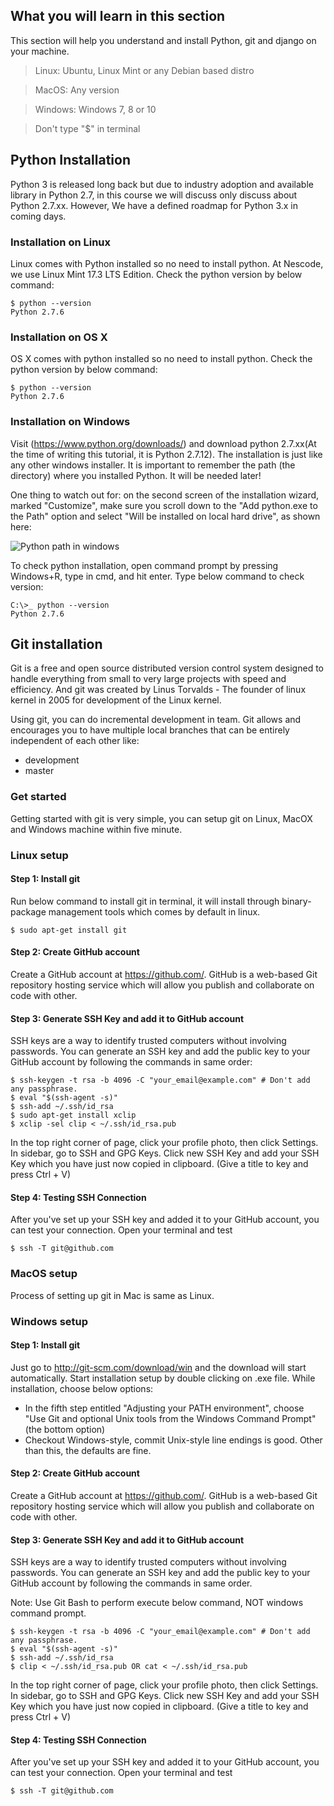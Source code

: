## What you will learn in this section

This section will help you understand and install Python, git and django on your machine.
> Linux: Ubuntu, Linux Mint or any Debian based distro

> MacOS: Any version

> Windows: Windows 7, 8 or 10

> Don't type "$" in terminal

## Python Installation
Python 3 is released long back but due to industry adoption and available library in Python 2.7, in this course we will discuss only discuss about Python 2.7.xx. However, We have a defined roadmap for Python 3.x in coming days.

### Installation on Linux
Linux comes with Python installed so no need to install python. At Nescode, we use Linux Mint 17.3 LTS Edition.
Check the python version by below command:

```
$ python --version
Python 2.7.6
```

### Installation on OS X
OS X comes with python installed so no need to install python. Check the python version by below command:

```
$ python --version
Python 2.7.6
```

### Installation on Windows
Visit (https://www.python.org/downloads/) and download python 2.7.xx(At the time of writing this tutorial, it is Python 2.7.12). The installation is just like any other windows installer. It is important to remember the path (the directory) where you installed Python. It will be needed later!

One thing to watch out for: on the second screen of the installation wizard, marked "Customize", make sure you scroll down to the "Add python.exe to the Path" option and select "Will be installed on local hard drive", as shown here:

![Python path in windows](https://s3.amazonaws.com/nescodehellodjango/tutorial/msi_install_path.png)

To check python installation, open command prompt by pressing Windows+R, type in cmd, and hit enter. Type below command to check version:

```
C:\>_ python --version
Python 2.7.6
```

## Git installation
Git is a free and open source distributed version control system designed to handle everything from small to very large projects with speed and efficiency. And git was created by Linus Torvalds - The founder of linux kernel in 2005 for development of the Linux kernel.

Using git, you can do incremental development in team. Git allows and encourages you to have multiple local branches that can be entirely independent of each other like:
- development
- master

### Get started
Getting started with git is very simple, you can setup git on Linux, MacOX and Windows machine within five minute.

### Linux setup

#### Step 1: Install git
Run below command to install git in terminal, it will install through binary-package management tools which comes by default in linux.
```
$ sudo apt-get install git
```
#### Step 2: Create GitHub account
Create a GitHub account at https://github.com/. GitHub is a web-based Git repository hosting service which will allow you publish and collaborate on code with other.

#### Step 3: Generate SSH Key and add it to GitHub account
SSH keys are a way to identify trusted computers without involving passwords. You can generate an SSH key and add the public key to your GitHub account by following the commands in same order:
```
$ ssh-keygen -t rsa -b 4096 -C "your_email@example.com" # Don't add any passphrase.
$ eval "$(ssh-agent -s)"
$ ssh-add ~/.ssh/id_rsa
$ sudo apt-get install xclip
$ xclip -sel clip < ~/.ssh/id_rsa.pub
```
In the top right corner of page, click your profile photo, then click Settings. In sidebar, go to SSH and GPG Keys. Click new SSH Key and add your SSH Key which you have just now copied in clipboard. (Give a title to key and press Ctrl + V)

#### Step 4: Testing SSH Connection
After you've set up your SSH key and added it to your GitHub account, you can test your connection. Open your terminal and test
```
$ ssh -T git@github.com
```
### MacOS setup
Process of setting up git in Mac is same as Linux.

### Windows setup

#### Step 1: Install git
Just go to http://git-scm.com/download/win and the download will start automatically. Start installation setup by double clicking on .exe file. While installation, choose below options:
- In the fifth step entitled "Adjusting your PATH environment", choose "Use Git and optional Unix tools from the Windows Command Prompt" (the bottom option)
- Checkout Windows-style, commit Unix-style line endings is good.
Other than this, the defaults are fine.

#### Step 2: Create GitHub account
Create a GitHub account at https://github.com/. GitHub is a web-based Git repository hosting service which will allow you publish and collaborate on code with other.

#### Step 3: Generate SSH Key and add it to GitHub account
SSH keys are a way to identify trusted computers without involving passwords. You can generate an SSH key and add the public key to your GitHub account by following the commands in same order.

Note: Use Git Bash to perform execute below command, NOT windows command prompt.
```
$ ssh-keygen -t rsa -b 4096 -C "your_email@example.com" # Don't add any passphrase.
$ eval "$(ssh-agent -s)"
$ ssh-add ~/.ssh/id_rsa
$ clip < ~/.ssh/id_rsa.pub OR cat < ~/.ssh/id_rsa.pub
```
In the top right corner of page, click your profile photo, then click Settings. In sidebar, go to SSH and GPG Keys. Click new SSH Key and add your SSH Key which you have just now copied in clipboard. (Give a title to key and press Ctrl + V)

#### Step 4: Testing SSH Connection
After you've set up your SSH key and added it to your GitHub account, you can test your connection. Open your terminal and test
```
$ ssh -T git@github.com
```
